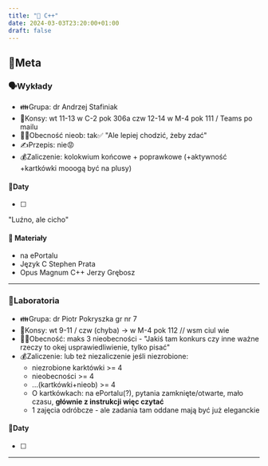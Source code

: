 ```yaml
---
title: "👾 C++"
date: 2024-03-03T23:20:00+01:00
draft: false
---
```

## 🥽Meta
### 🗣Wykłady
- 👪Grupa: dr Andrzej Stafiniak
- 🙏Konsy: wt 11-13 w C-2 pok 306a czw 12-14 w M-4 pok 111 / Teams po mailu
- 😶‍🌫Obecność nieob: tak✅ "Ale lepiej chodzić, żeby zdać"
- ✍Przepis: nie😡
- 💰Zaliczenie: kolokwium końcowe + poprawkowe (+aktywność +kartkówki mooogą być na plusy)
#### 📆Daty
- [ ] 

"Luźno, ale cicho"

#### 📖 Materiały
- na ePortalu
- Język C Stephen Prata
- Opus Magnum C++ Jerzy Grębosz


---

### 🥼Laboratoria
- 👪Grupa: dr Piotr Pokryszka gr nr 7
- 🙏Konsy: wt 9-11 / czw (chyba) -> w M-4 pok 112 // wsm ciul wie
- 😶‍🌫Obecność: maks 3 nieobecności - "Jakiś tam konkurs czy inne ważne rzeczy to okej usprawiedliwienie, tylko pisać"
- 💰Zaliczenie: lub też niezaliczenie jeśli niezrobione:
    - niezrobione karktówki >= 4 
    - nieobecności >= 4
    - ...(kartkówki+nieob) >= 4
    - O kartkówkach: na ePortalu(?), pytania zamknięte/otwarte, mało czasu, **głównie z instrukcji więc czytać**
    - 1 zajęcia odróbcze - ale zadania tam oddane mają być już eleganckie
#### 📆Daty
- [ ] 

---


